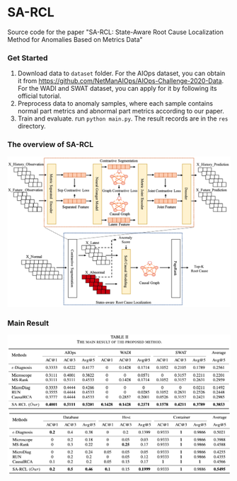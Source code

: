 # SA-RCL
Source code for the paper "SA-RCL: State-Aware Root Cause Localization Method for Anomalies Based on Metrics Data"

### Get Started
1. Download data to `dataset` folder. For the AIOps dataset, you can obtain it from https://github.com/NetManAIOps/AIOps-Challenge-2020-Data. For the WADI and SWAT dataset, you can apply for it by following its official tutorial.
2. Preprocess data to anomaly samples, where each sample contains normal part metrics and abnormal part metrics according to our paper.
2. Train and evaluate. run `python main.py`. The result records are in the `res` directory.


### The overview of SA-RCL

![](https://github.com/lhysgithub/SA-RCL/blob/main/resource/ov.png "")

### Main Result

![](https://github.com/lhysgithub/SA-RCL/blob/main/resource/res.png "")

